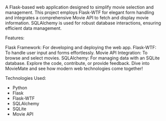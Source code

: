 A Flask-based web application designed to simplify movie selection and management. This project employs Flask-WTF for elegant form handling and integrates a comprehensive Movie API to fetch and display movie information. SQLAlchemy is used for robust database interactions, ensuring efficient data management.

Features:

Flask Framework: For developing and deploying the web app.
Flask-WTF: To handle user input and forms effortlessly.
Movie API Integration: To browse and select movies.
SQLAlchemy: For managing data with an SQLite database.
Explore the code, contribute, or provide feedback. Dive into MovieMate and see how modern web technologies come together!

Technologies Used:

- Python
- Flask
- Flask-WTF
- SQLAlchemy
- SQLite
- Movie API
